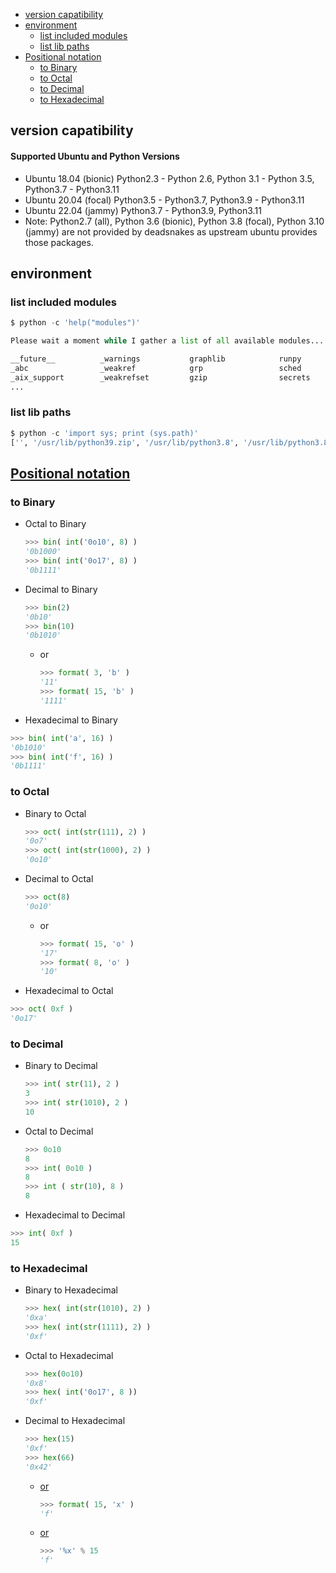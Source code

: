 <!-- START doctoc generated TOC please keep comment here to allow auto update -->
<!-- DON'T EDIT THIS SECTION, INSTEAD RE-RUN doctoc TO UPDATE -->

- [version capatibility](#version-capatibility)
- [environment](#environment)
  - [list included modules](#list-included-modules)
  - [list lib paths](#list-lib-paths)
- [Positional notation](#positional-notation)
  - [to Binary](#to-binary)
  - [to Octal](#to-octal)
  - [to Decimal](#to-decimal)
  - [to Hexadecimal](#to-hexadecimal)

<!-- END doctoc generated TOC please keep comment here to allow auto update -->


## version capatibility

#### Supported Ubuntu and Python Versions
- Ubuntu 18.04 (bionic) Python2.3 - Python 2.6, Python 3.1 - Python 3.5, Python3.7 - Python3.11
- Ubuntu 20.04 (focal) Python3.5 - Python3.7, Python3.9 - Python3.11
- Ubuntu 22.04 (jammy) Python3.7 - Python3.9, Python3.11
- Note: Python2.7 (all), Python 3.6 (bionic), Python 3.8 (focal), Python 3.10 (jammy) are not provided by deadsnakes as upstream ubuntu provides those packages.


## environment
### list included modules
```python
$ python -c 'help("modules")'

Please wait a moment while I gather a list of all available modules...

__future__          _warnings           graphlib            runpy
_abc                _weakref            grp                 sched
_aix_support        _weakrefset         gzip                secrets
...
```

### list lib paths
```python
$ python -c 'import sys; print (sys.path)'
['', '/usr/lib/python39.zip', '/usr/lib/python3.8', '/usr/lib/python3.8/lib-dynload', '/usr/local/lib/python3.8/dist-packages', '/usr/lib/python3/dist-packages']
```

## [Positional notation](https://en.wikipedia.org/wiki/Positional_notation)
### to Binary
- Octal to Binary
  ```python
  >>> bin( int('0o10', 8) )
  '0b1000'
  >>> bin( int('0o17', 8) )
  '0b1111'
  ```
- Decimal to Binary
  ```python
  >>> bin(2)
  '0b10'
  >>> bin(10)
  '0b1010'
  ```
  - or
    ```python
    >>> format( 3, 'b' )
    '11'
    >>> format( 15, 'b' )
    '1111'
    ```
-  Hexadecimal to Binary
  ```python
  >>> bin( int('a', 16) )
  '0b1010'
  >>> bin( int('f', 16) )
  '0b1111'
  ```

### to Octal
- Binary to Octal
  ```python
  >>> oct( int(str(111), 2) )
  '0o7'
  >>> oct( int(str(1000), 2) )
  '0o10'
  ```
- Decimal to Octal
  ```python
  >>> oct(8)
  '0o10'
  ```
  - or
    ```python
    >>> format( 15, 'o' )
    '17'
    >>> format( 8, 'o' )
    '10'
    ```
-  Hexadecimal to Octal
  ```python
  >>> oct( 0xf )
  '0o17'
  ```

### to Decimal
- Binary to Decimal
  ```python
  >>> int( str(11), 2 )
  3
  >>> int( str(1010), 2 )
  10
  ```
- Octal to Decimal
  ```python
  >>> 0o10
  8
  >>> int( 0o10 )
  8
  >>> int ( str(10), 8 )
  8
  ```
-  Hexadecimal to Decimal
  ```python
  >>> int( 0xf )
  15
  ```

### to Hexadecimal
- Binary to Hexadecimal
  ```python
  >>> hex( int(str(1010), 2) )
  '0xa'
  >>> hex( int(str(1111), 2) )
  '0xf'
  ```
- Octal to Hexadecimal
  ```python
  >>> hex(0o10)
  '0x8'
  >>> hex( int('0o17', 8 ))
  '0xf'
  ```
- Decimal to Hexadecimal
  ```python
  >>> hex(15)
  '0xf'
  >>> hex(66)
  '0x42'
  ```
  - [or](https://stackoverflow.com/a/16414603/2940319)
    ```python
    >>> format( 15, 'x' )
    'f'
    ```
  - [or](https://stackoverflow.com/a/10218221/2940319)
    ```python
    >>> '%x' % 15
    'f'
    ```
